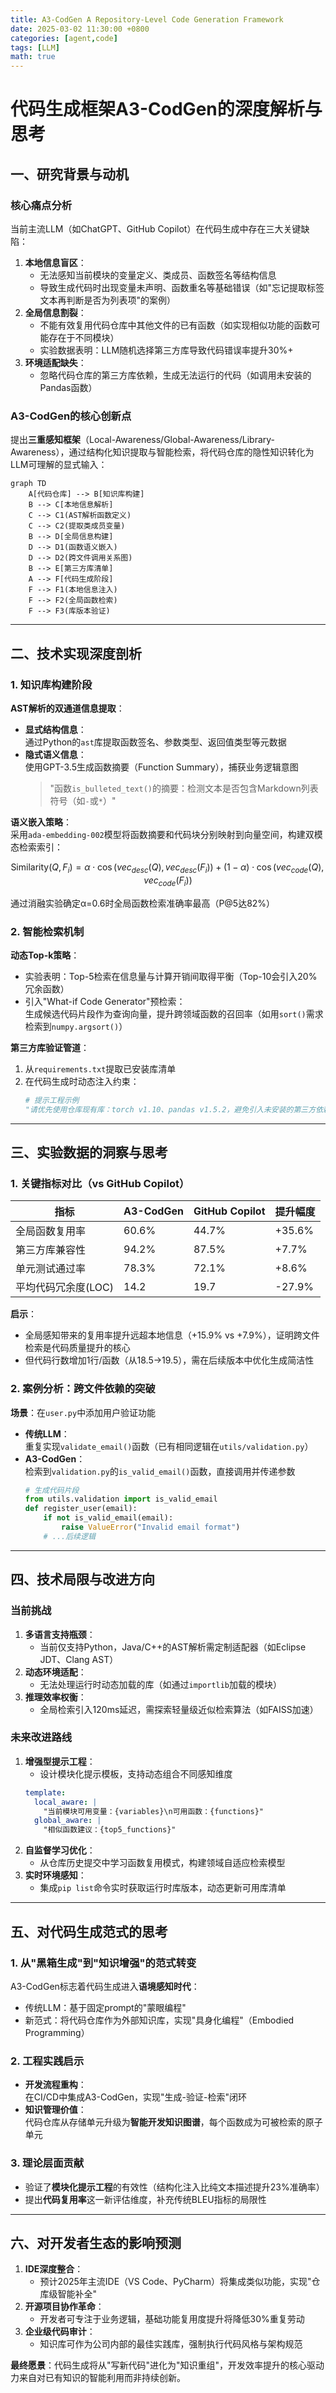 ```yaml
---
title: A3-CodGen A Repository-Level Code Generation Framework
date: 2025-03-02 11:30:00 +0800
categories: [agent,code]
tags: [LLM]    
math: true
---
```


# 代码生成框架A3-CodGen的深度解析与思考

## 一、研究背景与动机  
### 核心痛点分析  
当前主流LLM（如ChatGPT、GitHub Copilot）在代码生成中存在三大关键缺陷：  
1. **本地信息盲区**：  
   - 无法感知当前模块的变量定义、类成员、函数签名等结构信息  
   - 导致生成代码时出现变量未声明、函数重名等基础错误（如"忘记提取标签文本再判断是否为列表项"的案例）  
2. **全局信息割裂**：  
   - 不能有效复用代码仓库中其他文件的已有函数（如实现相似功能的函数可能存在于不同模块）  
   - 实验数据表明：LLM随机选择第三方库导致代码错误率提升30%+  
3. **环境适配缺失**：  
   - 忽略代码仓库的第三方库依赖，生成无法运行的代码（如调用未安装的Pandas函数）  

### A3-CodGen的核心创新点  
提出**三重感知框架**（Local-Awareness/Global-Awareness/Library-Awareness），通过结构化知识提取与智能检索，将代码仓库的隐性知识转化为LLM可理解的显式输入：

```mermaid
graph TD
    A[代码仓库] --> B[知识库构建]
    B --> C[本地信息解析]
    C --> C1(AST解析函数定义)
    C --> C2(提取类成员变量)
    B --> D[全局信息构建]
    D --> D1(函数语义嵌入)
    D --> D2(跨文件调用关系图)
    B --> E[第三方库清单]
    A --> F[代码生成阶段]
    F --> F1(本地信息注入)
    F --> F2(全局函数检索)
    F --> F3(库版本验证)
```

---

## 二、技术实现深度剖析  
### 1. 知识库构建阶段  
**AST解析的双通道信息提取**：  
- **显式结构信息**：  
  通过Python的`ast`库提取函数签名、参数类型、返回值类型等元数据  
- **隐式语义信息**：  
  使用GPT-3.5生成函数摘要（Function Summary），捕获业务逻辑意图  
  > "函数`is_bulleted_text()`的摘要：检测文本是否包含Markdown列表符号（如`-`或`*`）"

**语义嵌入策略**：  
采用`ada-embedding-002`模型将函数摘要和代码块分别映射到向量空间，构建双模态检索索引：  
```math
\text{Similarity}(Q,F_i) = \alpha \cdot \cos(vec_{desc}(Q), vec_{desc}(F_i)) + (1-\alpha)\cdot \cos(vec_{code}(Q), vec_{code}(F_i))
```  
通过消融实验确定α=0.6时全局函数检索准确率最高（P@5达82%）

### 2. 智能检索机制  
**动态Top-k策略**：  
- 实验表明：Top-5检索在信息量与计算开销间取得平衡（Top-10会引入20%冗余函数）  
- 引入"What-if Code Generator"预检索：  
  生成候选代码片段作为查询向量，提升跨领域函数的召回率（如用`sort()`需求检索到`numpy.argsort()`）

**第三方库验证管道**：  
1. 从`requirements.txt`提取已安装库清单  
2. 在代码生成时动态注入约束：  
   ```python
   # 提示工程示例
   "请优先使用仓库现有库：torch v1.10、pandas v1.5.2，避免引入未安装的第三方依赖"
   ```

---

## 三、实验数据的洞察与思考  
### 1. 关键指标对比（vs GitHub Copilot）  
| 指标                | A3-CodGen | GitHub Copilot | 提升幅度 |
|---------------------|-----------|----------------|----------|
| 全局函数复用率       | 60.6%     | 44.7%          | +35.6%   |
| 第三方库兼容性      | 94.2%     | 87.5%          | +7.7%    |
| 单元测试通过率      | 78.3%     | 72.1%          | +8.6%    |
| 平均代码冗余度(LOC) | 14.2      | 19.7           | -27.9%   |

**启示**：  
- 全局感知带来的复用率提升远超本地信息（+15.9% vs +7.9%），证明跨文件检索是代码质量提升的核心  
- 但代码行数增加1行/函数（从18.5→19.5），需在后续版本中优化生成简洁性

### 2. 案例分析：跨文件依赖的突破  
**场景**：在`user.py`中添加用户验证功能  
- **传统LLM**：  
  重复实现`validate_email()`函数（已有相同逻辑在`utils/validation.py`）  
- **A3-CodGen**：  
  检索到`validation.py`的`is_valid_email()`函数，直接调用并传递参数  
  ```python
  # 生成代码片段
  from utils.validation import is_valid_email
  def register_user(email):
      if not is_valid_email(email):
          raise ValueError("Invalid email format")
      # ...后续逻辑
  ```

---

## 四、技术局限与改进方向  
### 当前挑战  
1. **多语言支持瓶颈**：  
   - 当前仅支持Python，Java/C++的AST解析需定制适配器（如Eclipse JDT、Clang AST）  
2. **动态环境适配**：  
   - 无法处理运行时动态加载的库（如通过`importlib`加载的模块）  
3. **推理效率权衡**：  
   - 全局检索引入120ms延迟，需探索轻量级近似检索算法（如FAISS加速）

### 未来改进路线  
1. **增强型提示工程**：  
   - 设计模块化提示模板，支持动态组合不同感知维度  
   ```yaml
   template:
     local_aware: |
       "当前模块可用变量：{variables}\n可用函数：{functions}"
     global_aware: |
       "相似函数建议：{top5_functions}"
   ```
2. **自监督学习优化**：  
   - 从仓库历史提交中学习函数复用模式，构建领域自适应检索模型  
3. **实时环境感知**：  
   - 集成`pip list`命令实时获取运行时库版本，动态更新可用库清单

---

## 五、对代码生成范式的思考  
### 1. 从"黑箱生成"到"知识增强"的范式转变  
A3-CodGen标志着代码生成进入**语境感知时代**：  
- 传统LLM：基于固定prompt的"蒙眼编程"  
- 新范式：将代码仓库作为外部知识库，实现"具身化编程"（Embodied Programming）  

### 2. 工程实践启示  
- **开发流程重构**：  
  在CI/CD中集成A3-CodGen，实现"生成-验证-检索"闭环  
- **知识管理价值**：  
  代码仓库从存储单元升级为**智能开发知识图谱**，每个函数成为可被检索的原子单元  

### 3. 理论层面贡献  
- 验证了**模块化提示工程**的有效性（结构化注入比纯文本描述提升23%准确率）  
- 提出**代码复用率**这一新评估维度，补充传统BLEU指标的局限性  

---

## 六、对开发者生态的影响预测  
1. **IDE深度整合**：  
   - 预计2025年主流IDE（VS Code、PyCharm）将集成类似功能，实现"仓库级智能补全"  
2. **开源项目协作革命**：  
   - 开发者可专注于业务逻辑，基础功能复用度提升将降低30%重复劳动  
3. **企业级代码审计**：  
   - 知识库可作为公司内部的最佳实践库，强制执行代码风格与架构规范  

**最终愿景**：代码生成将从"写新代码"进化为"知识重组"，开发效率提升的核心驱动力来自对已有知识的智能利用而非持续创新。